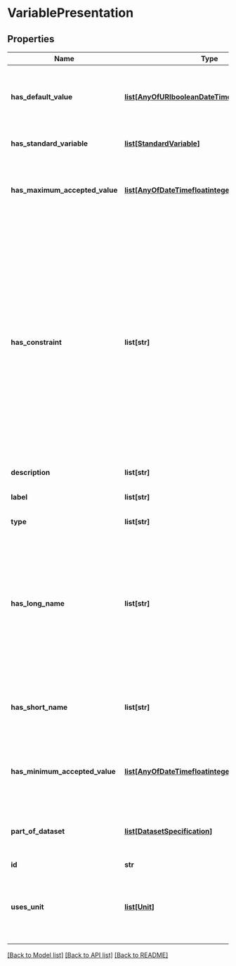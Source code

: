 # VariablePresentation

## Properties
Name | Type | Description | Notes
------------ | ------------- | ------------- | -------------
**has_default_value** | [**list[AnyOfURIbooleanDateTimefloatintegerstring]**](AnyOfURIbooleanDateTimefloatintegerstring.md) | Default accepted value of a variable presentation (or a parameter) | [optional] 
**has_standard_variable** | [**list[StandardVariable]**](StandardVariable.md) | the standard name of a variable | [optional] 
**has_maximum_accepted_value** | [**list[AnyOfDateTimefloatinteger]**](AnyOfDateTimefloatinteger.md) | Maximum accepted value of a variable presentation (or a parameter) | [optional] 
**has_constraint** | **list[str]** | Constraint or rule associated to a  variable or software configuration. For example: \&quot;This model accepts only monthly data\&quot;, or \&quot;all inputs of this model configuration must share the same location\&quot;. More structured restrictions, such as Jena rules or SWRL rules may also be captured with this property | [optional] 
**description** | **list[str]** | small description | [optional] 
**label** | **list[str]** | short description of the resource | [optional] 
**type** | **list[str]** | type of the resource | [optional] 
**has_long_name** | **list[str]** | Properties that relate the variable representation to its long name. The long name is useful for context (e.g., precipitation is less ambiguous than P) but not as precise as the standard name. | [optional] 
**has_short_name** | **list[str]** | A short name (e.g., temperature) capturing the high-level concept of the variable | [optional] 
**has_minimum_accepted_value** | [**list[AnyOfDateTimefloatinteger]**](AnyOfDateTimefloatinteger.md) | Minimum accepted value of a variable presentation (or a parameter) | [optional] 
**part_of_dataset** | [**list[DatasetSpecification]**](DatasetSpecification.md) | Associates a presentation with a dataset where the presentation occurs | [optional] 
**id** | **str** | identifier | [optional] 
**uses_unit** | [**list[Unit]**](Unit.md) | Property used to link a variable presentation or time interval to the unit they are represented in | [optional] 

[[Back to Model list]](../#documentation-for-models) [[Back to API list]](../#documentation-for-api-endpoints) [[Back to README]](../)


